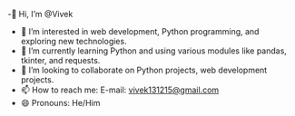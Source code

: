 -👋 Hi, I’m @Vivek

- 👀 I’m interested in web development, Python programming, and exploring new technologies.
- 🌱 I’m currently learning Python and using various modules like pandas, tkinter, and requests.
- 💞️ I’m looking to collaborate on Python projects, web development projects.
- 📫 How to reach me: E-mail: vivek131215@gmail.com
- 😄 Pronouns: He/Him


<!---
Vivek13121/Vivek13121 is a ✨ special ✨ repository because its `README.md` (this file) appears on your GitHub profile.
You can click the Preview link to take a look at your changes.
--->
